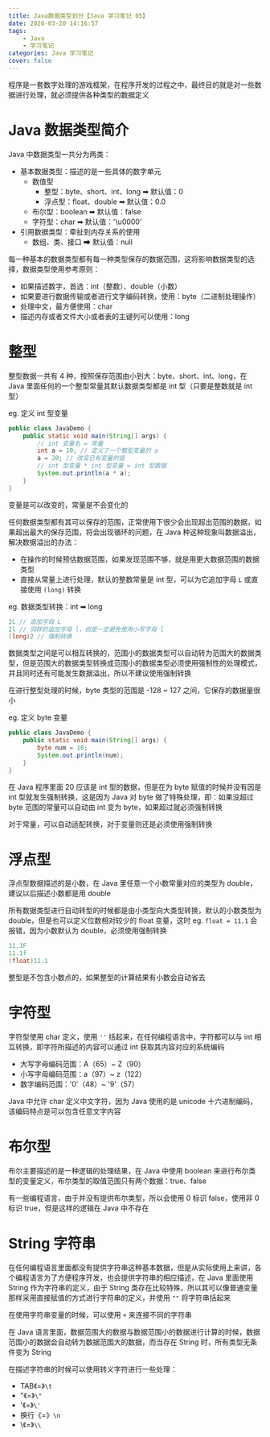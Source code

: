 ```yaml
---
title: Java数据类型划分【Java 学习笔记 05】
date: 2020-03-20 14:16:57
tags:
	- Java
	- 学习笔记
categories: Java 学习笔记
cover: false
---
```


程序是一套数字处理的游戏框架，在程序开发的过程之中，最终目的就是对一些数据进行处理，就必须提供各种类型的数据定义

<!-- more -->

# Java 数据类型简介

Java 中数据类型一共分为两类：

- 基本数据类型：描述的是一些具体的数字单元
  - 数值型
    - 整型：byte、short、int、long ➡ 默认值：0
    - 浮点型：float、double ➡ 默认值：0.0
  - 布尔型：boolean ➡ 默认值：false
  - 字符型：char ➡ 默认值：'\u0000'
- 引用数据类型：牵扯到内存关系的使用
  - 数组、类、接口 ➡ 默认值：null

每一种基本的数据类型都有每一种类型保存的数据范围，这将影响数据类型的选择，数据类型使用参考原则：

- 如果描述数字，首选：int（整数）、double（小数）
- 如果要进行数据传输或者进行文字编码转换，使用：byte（二进制处理操作）
- 处理中文，最方便使用：char
- 描述内存或者文件大小或者表的主键列可以使用：long

# 整型

整型数据一共有 4 种，按照保存范围由小到大：byte、short、int、long，在 Java 里面任何的一个整型常量其默认数据类型都是 int 型（只要是整数就是 int 型）

eg. 定义 int 型变量

```java
public class JavaDemo {
    public static void main(String[] args) {
        // int 变量名 = 常量
        int a = 10; // 定义了一个整型变量的 a
        a = 20; // 改变已有变量的值
        // int 型变量 * int 型变量 = int 型数据
        System.out.println(a * a);
    }
}
```

变量是可以改变的，常量是不会变化的

任何数据类型都有其可以保存的范围，正常使用下很少会出现超出范围的数据，如果超出最大的保存范围，将会出现循环的问题，在 Java 种这种现象叫数据溢出，解决数据溢出的办法：

- 在操作的时候预估数据范围，如果发现范围不够，就是用更大数据范围的数据类型
- 直接从常量上进行处理，默认的整数常量是 int 型，可以为它追加字母 `L` 或直接使用 `(long)` 转换

eg. 数据类型转换：int ➡ long

```java
2L // 追加字母 L
2l // 同样的追加字母 l，但是一定避免使用小写字母 l
(long)2 // 强制转换
```

数据类型之间是可以相互转换的，范围小的数据类型可以自动转为范围大的数据类型，但是范围大的数据类型转换成范围小的数据类型必须使用强制性的处理模式，并且同时还有可能发生数据溢出，所以不建议使用强制转换

在进行整型处理的时候，byte 类型的范围是 -128 ~ 127 之间，它保存的数据量很小

eg. 定义 byte 变量

```java
public class JavaDemo {
    public static void main(String[] args) {
        byte num = 10;
        System.out.println(num);
    }
}
```

在 Java 程序里面 20 应该是 int 型的数据，但是在为 byte 赋值的时候并没有因是 int 型就发生强制转换，这是因为 Java 对 byte 做了特殊处理，即：如果没超过 byte 范围的常量可以自动由 int 变为 byte，如果超过就必须强制转换

对于常量，可以自动适配转换，对于变量则还是必须使用强制转换

# 浮点型

浮点型数据描述的是小数，在 Java 里任意一个小数常量对应的类型为 double，建议以后描述小数都是用 double

所有数据类型进行自动转型的时候都是由小类型向大类型转换，默认的小数类型为 double，但是也可以定义位数相对较少的 float 变量，这时 eg. `float = 11.1` 会报错，因为小数默认为 double，必须使用强制转换

```java
11.1F
11.1f
(float)11.1
```

整型是不包含小数点的，如果整型的计算结果有小数会自动省去

# 字符型

字符型使用 char 定义，使用 `''` 括起来，在任何编程语言中，字符都可以与 int 相互转换，即字符所描述的内容可以通过 int 获取其内容对应的系统编码

- 大写字母编码范围：A（65）~ Z（90）
- 小写字母编码范围：a（97）~ z（122）
- 数字编码范围：'0'（48）~ '9'（57）

Java 中允许 char 定义中文字符，因为 Java 使用的是 unicode 十六进制编码，该编码特点是可以包含任意文字内容

# 布尔型

布尔主要描述的是一种逻辑的处理结果，在 Java 中使用 boolean 来进行布尔类型的变量定义，布尔类型的取值范围只有两个数据：true、false

有一些编程语言，由于并没有提供布尔类型，所以会使用 0 标识 false，使用非 0 标识 true，但是这样的逻辑在 Java 中不存在

# String 字符串

在任何编程语言里面都没有提供字符串这种基本数据，但是从实际使用上来讲，各个编程语言为了方便程序开发，也会提供字符串的相应描述，在 Java 里面使用 String 作为字符串的定义，由于 String 类存在比较特殊，所以其可以像普通变量那样采用直接赋值的方式进行字符串的定义，并使用 `""` 将字符串括起来

在使用字符串变量的时候，可以使用 `+` 来连接不同的字符串

在 Java 语言里面，数据范围大的数据与数据范围小的数据进行计算的时候，数据范围小的数据会自动转为数据范围大的数据，而当存在 String 时，所有类型无条件变为 String

在描述字符串的时候可以使用转义字符进行一些处理：

- TAB《=》`\t`
- "《=》`\"`
- '《=》`\'`
- 换行《=》`\n`
- \《=》`\\`